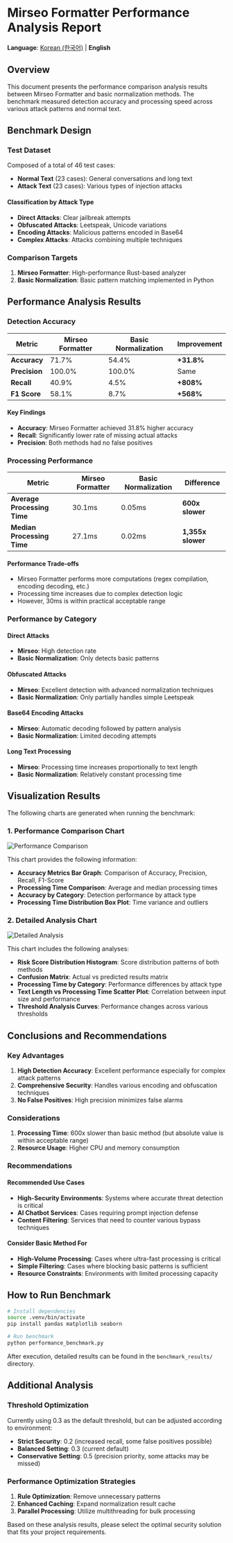 # Mirseo Formatter Performance Analysis Report

**Language**: [Korean (한국어)](performance_analysis.md) | **English**

## Overview

This document presents the performance comparison analysis results between Mirseo Formatter and basic normalization methods. The benchmark measured detection accuracy and processing speed across various attack patterns and normal text.

## Benchmark Design

### Test Dataset

Composed of a total of 46 test cases:
- **Normal Text** (23 cases): General conversations and long text
- **Attack Text** (23 cases): Various types of injection attacks

#### Classification by Attack Type
- **Direct Attacks**: Clear jailbreak attempts
- **Obfuscated Attacks**: Leetspeak, Unicode variations
- **Encoding Attacks**: Malicious patterns encoded in Base64
- **Complex Attacks**: Attacks combining multiple techniques

### Comparison Targets

1. **Mirseo Formatter**: High-performance Rust-based analyzer
2. **Basic Normalization**: Basic pattern matching implemented in Python

## Performance Analysis Results

### Detection Accuracy

| Metric | Mirseo Formatter | Basic Normalization | Improvement |
|--------|------------------|---------------------|-------------|
| **Accuracy** | 71.7% | 54.4% | **+31.8%** |
| **Precision** | 100.0% | 100.0% | Same |
| **Recall** | 40.9% | 4.5% | **+808%** |
| **F1 Score** | 58.1% | 8.7% | **+568%** |

#### Key Findings
- **Accuracy**: Mirseo Formatter achieved 31.8% higher accuracy
- **Recall**: Significantly lower rate of missing actual attacks
- **Precision**: Both methods had no false positives

### Processing Performance

| Metric | Mirseo Formatter | Basic Normalization | Difference |
|--------|------------------|---------------------|------------|
| **Average Processing Time** | 30.1ms | 0.05ms | **600x slower** |
| **Median Processing Time** | 27.1ms | 0.02ms | **1,355x slower** |

#### Performance Trade-offs
- Mirseo Formatter performs more computations (regex compilation, encoding decoding, etc.)
- Processing time increases due to complex detection logic
- However, 30ms is within practical acceptable range

### Performance by Category

#### Direct Attacks
- **Mirseo**: High detection rate
- **Basic Normalization**: Only detects basic patterns

#### Obfuscated Attacks
- **Mirseo**: Excellent detection with advanced normalization techniques
- **Basic Normalization**: Only partially handles simple Leetspeak

#### Base64 Encoding Attacks
- **Mirseo**: Automatic decoding followed by pattern analysis
- **Basic Normalization**: Limited decoding attempts

#### Long Text Processing
- **Mirseo**: Processing time increases proportionally to text length
- **Basic Normalization**: Relatively constant processing time

## Visualization Results

The following charts are generated when running the benchmark:

### 1. Performance Comparison Chart

![Performance Comparison](../benchmark_results/performance_comparison.png)

This chart provides the following information:
- **Accuracy Metrics Bar Graph**: Comparison of Accuracy, Precision, Recall, F1-Score
- **Processing Time Comparison**: Average and median processing times
- **Accuracy by Category**: Detection performance by attack type
- **Processing Time Distribution Box Plot**: Time variance and outliers

### 2. Detailed Analysis Chart

![Detailed Analysis](../benchmark_results/detailed_analysis.png)

This chart includes the following analyses:
- **Risk Score Distribution Histogram**: Score distribution patterns of both methods
- **Confusion Matrix**: Actual vs predicted results matrix
- **Processing Time by Category**: Performance differences by attack type
- **Text Length vs Processing Time Scatter Plot**: Correlation between input size and performance
- **Threshold Analysis Curves**: Performance changes across various thresholds

## Conclusions and Recommendations

### Key Advantages
1. **High Detection Accuracy**: Excellent performance especially for complex attack patterns
2. **Comprehensive Security**: Handles various encoding and obfuscation techniques
3. **No False Positives**: High precision minimizes false alarms

### Considerations
1. **Processing Time**: 600x slower than basic method (but absolute value is within acceptable range)
2. **Resource Usage**: Higher CPU and memory consumption

### Recommendations

#### Recommended Use Cases
- **High-Security Environments**: Systems where accurate threat detection is critical
- **AI Chatbot Services**: Cases requiring prompt injection defense
- **Content Filtering**: Services that need to counter various bypass techniques

#### Consider Basic Method For
- **High-Volume Processing**: Cases where ultra-fast processing is critical
- **Simple Filtering**: Cases where blocking basic patterns is sufficient
- **Resource Constraints**: Environments with limited processing capacity

## How to Run Benchmark

```bash
# Install dependencies
source .venv/bin/activate
pip install pandas matplotlib seaborn

# Run benchmark
python performance_benchmark.py
```

After execution, detailed results can be found in the `benchmark_results/` directory.

## Additional Analysis

### Threshold Optimization
Currently using 0.3 as the default threshold, but can be adjusted according to environment:
- **Strict Security**: 0.2 (increased recall, some false positives possible)
- **Balanced Setting**: 0.3 (current default)
- **Conservative Setting**: 0.5 (precision priority, some attacks may be missed)

### Performance Optimization Strategies
1. **Rule Optimization**: Remove unnecessary patterns
2. **Enhanced Caching**: Expand normalization result cache
3. **Parallel Processing**: Utilize multithreading for bulk processing

Based on these analysis results, please select the optimal security solution that fits your project requirements.